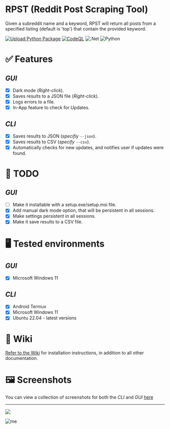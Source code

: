 # RPST (Reddit Post Scraping Tool)
Given a subreddit name and a keyword, RPST will return all posts from a specified listing (default is 'top') that contain the provided keyword.

[![Upload Python Package](https://github.com/bellingcat/reddit-post-scraping-tool/actions/workflows/python-publish.yml/badge.svg)](https://github.com/rly0nheart/reddit-post-scraping-tool/actions/workflows/python-publish.yml) [![CodeQL](https://github.com/bellingcat/reddit-post-scraping-tool/actions/workflows/codeql.yml/badge.svg)](https://github.com/rly0nheart/reddit-post-scraping-tool/actions/workflows/codeql.yml) ![.Net](https://img.shields.io/badge/.NET-5C2D91?style=flat&logo=.net&logoColor=white) ![Python](https://img.shields.io/badge/python-3670A0?style=flat&logo=python&logoColor=ffdd54)

# ✅ Features
## *GUI*
- [x] Dark mode (*Right-click*).
- [x] Saves results to a JSON file (*Right-click*).
- [x] Logs errors to a file.
- [x] In-App feature to check for Updates.

## *CLI*
- [x] Saves results to JSON (*specifiy* `--json`).
- [x] Saves results to CSV (*specify* `--csv`).
- [x] Automatically checks for new updates, and notifies user if updates were found.

# 📃 TODO
## *GUI*
- [ ] Make it installable with a setup.exe/setup.msi file.
- [x] Add manual dark mode option, that will be persistent in all sessions.
- [x] Make settings persistent in all sessions.
- [x] Make it save results to a CSV file.

# 🖥️ Tested environments
## *GUI*
- [x] Microsoft Windows 11

## *CLI*
- [x] Android Termux
- [x] Microsoft Windows 11
- [x] Ubuntu 22.04 - latest versions

# 📖 Wiki
[Refer to the Wiki](https://github.com/bellingcat/reddit-post-scraping-tool/wiki) for installation instructions, in addition to all other documentation.

# 🖼️ Screenshots
You can view a collection of screenshots for both the *CLI* and *GUI* [here](https://github.com/bellingcat/reddit-post-scraping-tool/tree/master/images)
***
<a href="https://www.buymeacoffee.com/_rly0nheart"><img src="https://img.buymeacoffee.com/button-api/?text=Buy me a coffee&emoji=&slug=_rly0nheart&button_colour=40DCA5&font_colour=ffffff&font_family=Comic&outline_colour=000000&coffee_colour=FFDD00" /></a>

![me](https://github.com/bellingcat/reddit-post-scraping-tool/assets/74001397/21e0bb33-7a84-45d6-92ba-00e40891ba31)
